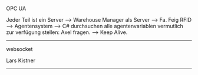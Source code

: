 OPC UA

Jeder Teil ist ein Server
--> Warehouse Manager als Server 
--> Fa. Feig RFID
--> Agentensystem --> C# durchsuchen alle agentenvariablen vermutlich zur verfügung stellen: Axel fragen. 
--> Keep Alive. 







______

websocket

Lars Kistner 
_________
